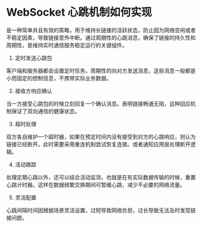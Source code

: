 # WebSocket 心跳机制如何实现

是一种简单并且有效的策略，用于维持长链接的活跃状态，防止因为网络空闲或者不稳定因素，导致链接意外中断。通过周期性的心跳消息，确保了链接的持久性和周期性，是维持实时通信服务稳定运行的关键组件。

1. 定时发送心跳包

客户端和服务器都会设置定时任务，周期性的向对方发送消息，这些消息一般都是小而固定的控制信息，不携带实际业务数据。

2. 接收方响应确认

当一方接受心跳包的时候立刻回复一个确认消息。表明链接畅通无阻，这种回应机制保证了双向通信的健康状态。

3. 超时处理

双方各自维护一个超时器，如果在预定时间内没有接受到对方的心跳响应，则认为链接已经断开。此时需要采用重连机制尝试恢复连接。或者通知应用层处理断开逻辑。

4. 活动跟踪

处理定期心跳以外，还可以结合活动监测，也就是在有实际数据传输的时候，重置心跳计时器。这样在数据频繁交换期间可暂缓心跳，减少不必要的网络流量。

5. 灵活配置

心跳间隔时间因根据场景灵活设置，过短导致网络负担，过长导致无法及时发现链接问题。

